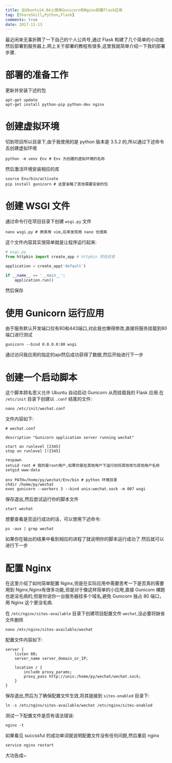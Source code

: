 ```yaml
---
title: 在Ubuntu14.04上使用Gunicorn和Nginx部署Flask应用
tag: [ShareSkill,Python,Flask]
comments: true
date: 2017-11-13
---
```




最近闲来无事折腾了一下自己的个人公共号,通过 Flask 构建了几个简单的小功能然后部署到服务器上.网上关于部署的教程有很多,这里我就简单介绍一下我的部署步骤.

# 部署的准备工作

更新并安装下述的包

```shell
apt-get update
apt-get install python-pip python-dev nginx
```

# 创建虚拟环境

切到项目所以目录下,由于我使用的是 python 版本是 3.5.2 的,所以通过下述命令去创建虚拟环境

```shell
python -m venv Env # Env 为创建的虚拟环境的名称
```

然后激活环境安装相应的库

```shell
source Env/bin/activate
pip install gunicorn # 这里省略了其他需要安装的包 
```

# 创建 WSGI 文件

通过命令行在项目目录下创建 <code>wsgi.py</code> 文件

```shell
nano wsgi.py # 原来用 vim,后来发现用 nano 也很爽
```

这个文件内容其实很简单就是让程序运行起来:

```python
# wsgi.py
from httpbin import create_app # httpbin 项目目录

application = create_app('default')

if __name__ == '__main__':
    application.run()
```
然后保存

# 使用 Gunicorn 运行应用 

由于服务默认开发端口仅有80和443端口,对此我也懒得修改,直接将服务挂载到80端口进行测试

```shell
gunicorn --bind 0.0.0.0:80 wsgi
```
通过访问我应用的指定的api然后成功获得了数据,然后开始进行下一步

# 创建一个启动脚本

这个脚本顾名思义允许 Ubuntu 自动启动 Gunicorn 从而挂载我的 Flask 应用.在 <code>/etc/init</code> 目录下创建以 <code>.conf</code> 结尾的文件:

```shell
nano /etc/init/wechat.conf
```
文件内容如下:

```shell
# wechat.conf

description "Gunicorn application server running wechat"

start on runlevel [2345]
stop on runlevel [!2345]

respawn
setuid root # 我的是root用户,如果你是在其他用户下运行则将其他改为其他用户名称
setgid www-data

env PATH=/home/py/wechat/Env/bin # python 环境目录
chdir /home/py/wechat
exec gunicorn --workers 3 --bind unix:wechat.sock -m 007 wsgi
```

保存退出,然后尝试运行你的脚本文件

```shell
start wechat
```

想要查看是否运行成功的话，可以使用下述命令:

```shell
ps -aux | grep wechat
```
如果你在输出的结果中看到相应的进程了就说明你的脚本运行成功了.然后就可以进行下一步

# 配置 Nginx 

在这里介绍了如何简单配置 Nginx,但是在实际应用中需要思考一下是否真的需要用到 Nginx,Nginx有很多功能,但是对于像这样简单的小应用,直接 Gunicorn 裸跑也是没毛病的,但是你说你一台服务器挂多个域名,避免 Gunicorn 独占 80 端口，用 Nginx 这个更没毛病.

在 <code>/etc/nginx/sites-available</code> 目录下创建项目配置文件 <code>wechat</code>,没必要将缺省文件删除

```shell
nano /etc/nginx/sites-available/wechat
```

配置文件内容如下:

```shell
server {
    listen 80;
    server_name server_domain_or_IP;

    location / {
        include proxy_params;
        proxy_pass http://unix:/home/py/wechat/wechat.sock;
    }
}
```

保存退出,然后为了确保配置文件生效,将其链接到 <code>sites-enabled</code> 目录下:

```shell
ln -s /etc/nginx/sites-available/wechat /etc/nginx/sites-enabled
```

测试一下配置文件是否有语法错误:

```shell
nginx -t
```
如果看见 succssful 的成功单词就说明配置文件没有任何问题,然后重启 nginx

```shell
service nginx restart 
```
大功告成~
